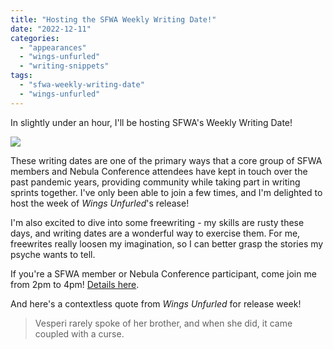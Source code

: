 ```yaml
---
title: "Hosting the SFWA Weekly Writing Date!"
date: "2022-12-11"
categories:
  - "appearances"
  - "wings-unfurled"
  - "writing-snippets"
tags:
  - "sfwa-weekly-writing-date"
  - "wings-unfurled"
---
```


In slightly under an hour, I'll be hosting SFWA's Weekly Writing Date!

![](https://d2ypg8o05lff0b.cloudfront.net/wp-content/uploads/sites/3/2022/12/11211311/Rebecca-Gomez-Farrell-WWD-Dec-2022.png)

These writing dates are one of the primary ways that a core group of SFWA members and Nebula Conference attendees have kept in touch over the past pandemic years, providing community while taking part in writing sprints together. I've only been able to join a few times, and I'm delighted to host the week of _Wings Unfurled_'s release!

I'm also excited to dive into some freewriting - my skills are rusty these days, and writing dates are a wonderful way to exercise them. For me, freewrites really loosen my imagination, so I can better grasp the stories my psyche wants to tell.

If you're a SFWA member or Nebula Conference participant, come join me from 2pm to 4pm! [Details here](https://events.sfwa.org/events/writing-date-with-rebecca-gomez-farrell-quiet-writing-room/).

And here's a contextless quote from _Wings Unfurled_ for release week!

> Vesperi rarely spoke of her brother, and when she did, it came coupled with a curse.
